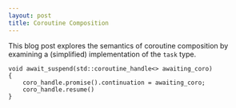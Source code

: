 ```yaml
---
layout: post
title: Coroutine Composition
---
```


This blog post explores the semantics of coroutine composition by examining a (simplified) implementation of the `task` type.

```
void await_suspend(std::coroutine_handle<> awaiting_coro)
{
    coro_handle.promise().continuation = awaiting_coro;
    coro_handle.resume()
}
```
